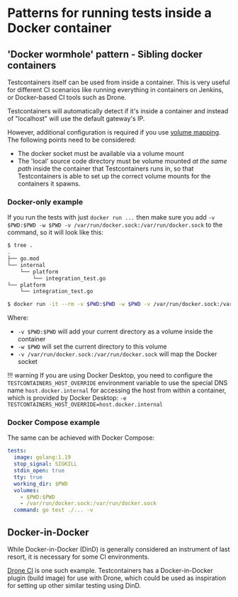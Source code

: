 # Patterns for running tests inside a Docker container

## 'Docker wormhole' pattern - Sibling docker containers

Testcontainers itself can be used from inside a container.
This is very useful for different CI scenarios like running everything in containers on Jenkins, or Docker-based CI tools such as Drone.

Testcontainers will automatically detect if it's inside a container and instead of "localhost" will use the default gateway's IP.

However, additional configuration is required if you use [volume mapping](../../features/files_and_mounts.md#volume-mapping). The following points need to be considered:

* The docker socket must be available via a volume mount
* The 'local' source code directory must be volume mounted *at the same path* inside the container that Testcontainers runs in, so that Testcontainers is able to set up the correct volume mounts for the containers it spawns.

### Docker-only example
If you run the tests with just `docker run ...` then make sure you add `-v $PWD:$PWD -w $PWD -v /var/run/docker.sock:/var/run/docker.sock` to the command, so it will look like this:
```bash
$ tree .
.
├── go.mod
└── internal
    └── platform
        └── integration_test.go
└── platform
    └── integration_test.go

$ docker run -it --rm -v $PWD:$PWD -w $PWD -v /var/run/docker.sock:/var/run/docker.sock golang:1.19 go test ./... -v
```

Where:

* `-v $PWD:$PWD` will add your current directory as a volume inside the container
* `-w $PWD` will set the current directory to this volume
* `-v /var/run/docker.sock:/var/run/docker.sock` will map the Docker socket


!!! warning
    If you are using Docker Desktop, you need to configure the `TESTCONTAINERS_HOST_OVERRIDE` environment variable to use the special DNS name
    `host.docker.internal` for accessing the host from within a container, which is provided by Docker Desktop:
    `-e TESTCONTAINERS_HOST_OVERRIDE=host.docker.internal`

### Docker Compose example

The same can be achieved with Docker Compose:

```yaml
tests:
  image: golang:1.19
  stop_signal: SIGKILL
  stdin_open: true
  tty: true
  working_dir: $PWD
  volumes:
    - $PWD:$PWD
    - /var/run/docker.sock:/var/run/docker.sock
  command: go test ./... -v
```

## Docker-in-Docker

While Docker-in-Docker (DinD) is generally considered an instrument of last resort, it is necessary for some CI environments.

[Drone CI](./drone.md) is one such example. Testcontainers has a Docker-in-Docker plugin (build image) for use with Drone,
which could be used as inspiration for setting up other similar testing using DinD.

